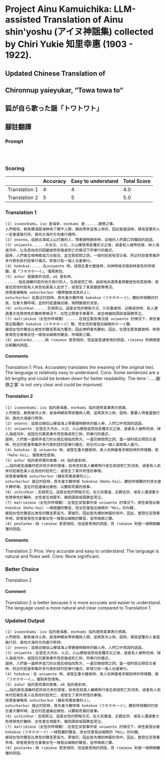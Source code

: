 # Project Ainu Kamuichika: LLM-assisted Translation of Ainu shin'yoshu (アイヌ神謡集) collected by Chiri Yukie 知里幸惠 (1903 - 1922).

## Updated Chinese Translation of

## Chironnup yaieyukar, “Towa towa to” 
## 狐が自ら歌った謡「トワトワト」
## 腳註翻譯

### Prompt 
```



```

### Scoring

|               | Accuracy | Easy to understand |  Total Score |
| ------------- | -------- | ------------------ | ------------ | 
| Translation 1 | 4 | 4 |  4.0 |
| Translation 2 | 5 | 5 |  5.0 |

### Translation 1
```
(1) isoeonkami。iso 是海幸，eonkami 是......謝罪之事。
人們相信，鯨魚擱淺是海神為了賜予人類，親自帶來並推上岸的，因此每當這時，德高望重的人一定會盛裝打扮，面向大海的方向進行禮拜。
(2) ononno。這是出海或上山打獵的人，帶著獵物歸來時，迎接的人們異口同聲說的話語。
(3) uniwente......大水災、火災、火山爆發等各種天災之後，或者有人被熊吃掉、掉入海或河中，以及其他任何因變故而受傷或死亡的情況下所舉行的儀式。
屆時，人們會互相用槍或刀尖抵住，並互致慰問之詞。一個村莊若有受災者，附近村莊會聚集許多代表到該村莊舉行儀式，即使只有一個人也會舉行。
(4) hokokse......在uniwente 時，或發生重大變故時，向神明尋求救助時男性的呼喊聲。是「フオホホーイ」，僅限男性。
(5) ashur 是變故的消息，ek 是到來。
......指從遠離村莊的地方旅行的人，生病或死亡時，由該地派遣使者將變故告知其故鄉，或者從其他村莊有人來告知某某人去世了，或發生了某某變故等情況。
該使者被稱為 ashurkorkur（攜帶變故消息的人）。
ashurkorkur 在靠近村莊時，首先會大聲呼喊 hokokse（フオホホーイ）。聽到呼喊聲的村民，也會大聲呼喊，並到村莊邊緣迎接，詢問變故的消息。
(6) uchishkar......互相哭泣。這是女性的寒暄方式，久別重逢時、近親過世時、有人遭遇重大危險倖免於難時等情況下，女性之間會手牽著手，或互相擁抱頭部或肩膀哭泣。
(7) matrimimse（女性的呼喊聲）......在發生緊急情況或 uniwente 的情況下，男性會發出粗獷的 hokokse（フオホホーイ）聲，而女性則會發出細微的ホーイ聲。
據說女性的聲音比男性的聲音更高亢響亮，因此神明會先聽到。因此，在發生緊急變故時，即使是男性也會像女性一樣發出細微的聲音，呼喊兩三聲。
(8) peutanke......與 rimimse 意思相同，但這是普通常用的詞語，rimimse 則稍微是比較難的詞語。
```
#### Comments
Translation 1: Pros: Accurately translates the meaning of the original text. The language is relatively easy to understand. Cons: Some sentences are a bit lengthy and could be broken down for better readability. The term '......謝罪之事' is not very clear and could be improved.

#### Translation 2
```
(1) isoeonkami：iso 指的是海產，eonkami 指的是對某事表示感謝。
人們相信，鯨魚被沖上岸，是海神親自帶來贈與人類，並將其沖上岸。屆時，重要人物會盛裝打扮，面向大海進行祭拜。
(2) ononno：這是迎接從山裡或海上帶著獵物歸來的獵人時，人們口中常說的話語。
(3) uniwente：在發生大洪水、火災、火山爆發或其他各種天災之後，或者有人被熊吃掉、掉入海或河中，或因任何異常事件而受傷或死亡時，所舉行的儀式。
屆時，人們會一邊將矛或刀的尖端互相指向對方，一邊交換慰問之詞。當一個村莊出現受災者時，附近村莊會聚集許多代表到該村莊舉行儀式，但也可以由一個人或兩個人進行。
(4) hokokse：在 uniwente 時，或發生重大變故時，男人向神靈尋求幫助時的呼喊聲。是「Hoho-hoi」，僅限男性使用。
(5) ashur 指的是奇異的故事，ek 指的是到來。
……指的是從遠離村莊的地方來的使者，前來告知某人離鄉旅行後生病或死亡的消息，或者有人前來村莊報告某人在其他村莊死亡，或發生了某件奇怪的事情。
該使者被稱為 ashurkorkur（擁有奇異故事的人）。
ashurkorkur 接近村莊時，首先會大聲呼喊 hokokse（Hoho-hoi）。聽到呼喊聲的村民也會大聲呼喊，並在村莊邊緣迎接他，以聽取奇異的故事。
(6) uchishkar：互相哭泣。這是女性的問候方式，在久別重逢、近親去世、或有人遭遇重大危險倖免於難時，女性會互相握手、擁抱頭部或肩膀並哭泣。
(7) matrimimse（女性的呼喊聲）：在發生突發事件或 uniwente 的情況下，男性會發出像 hokokse（Hoho-hoi）一樣粗獷的聲音，但女性會發出細微的「Hoi」的叫聲。
據說女性的聲音比男性的聲音更高亢、更強烈，因此能先傳到神靈的耳中。因此，當發生突發事件時，即使是男性也會像女性一樣發出細微的聲音，並呼喊兩三聲。
(8) peutanke：與 rimimse 意思相同，但這是常用的詞語，而 rimimse 則是一個稍微難懂的詞語。
```
#### Comments
Translation 2: Pros: Very accurate and easy to understand. The language is natural and flows well. Cons: None significant.

### Better Choice
Translation 2
#### Comment
Translation 2 is better because it is more accurate and easier to understand. The language used is more natural and clear compared to Translation 1.

### Updated Output
```
(1) isoeonkami：iso 指的是海產，eonkami 指的是對某事表示感謝。
人們相信，鯨魚被沖上岸，是海神親自帶來贈與人類，並將其沖上岸。屆時，德高望重的人會盛裝打扮，面向大海的方向進行祭拜。
(2) ononno：這是迎接從山裡或海上帶著獵物歸來的獵人時，人們口中常說的話語。
(3) uniwente：在發生大洪水、火災、火山爆發或其他各種天災之後，或者有人被熊吃掉、掉入海或河中，或因任何異常事件而受傷或死亡時，所舉行的儀式。
屆時，人們會一邊將矛或刀的尖端互相指向對方，一邊交換慰問之詞。當一個村莊出現受災者時，附近村莊會聚集許多代表到該村莊舉行儀式，即使只有一個人也會舉行。
(4) hokokse：在 uniwente 時，或發生重大變故時，男人向神靈尋求幫助時的呼喊聲。是「フオホホーイ」，僅限男性使用。
(5) ashur 指的是奇異的故事，ek 指的是到來。
……指的是從遠離村莊的地方來的使者，前來告知某人離鄉旅行後生病或死亡的消息，或者有人前來村莊報告某人在其他村莊死亡，或發生了某件奇怪的事情。
該使者被稱為 ashurkorkur（擁有奇異故事的人）。
ashurkorkur 接近村莊時，首先會大聲呼喊 hokokse（フオホホーイ）。聽到呼喊聲的村民也會大聲呼喊，並在村莊邊緣迎接他，以聽取奇異的故事。
(6) uchishkar：互相哭泣。這是女性的問候方式，在久別重逢、近親去世、或有人遭遇重大危險倖免於難時，女性會互相握手、擁抱頭部或肩膀並哭泣。
(7) matrimimse（女性的呼喊聲）：在發生突發事件或 uniwente 的情況下，男性會發出像 hokokse（フオホホーイ）一樣粗獷的聲音，但女性會發出細微的「Hoi」的叫聲。
據說女性的聲音比男性的聲音更高亢、更強烈，因此能先傳到神靈的耳中。因此，當發生突發事件時，即使是男性也會像女性一樣發出細微的聲音，並呼喊兩三聲。
(8) peutanke：與 rimimse 意思相同，但這是常用的詞語，而 rimimse 則是一個稍微難懂的詞語。
```

